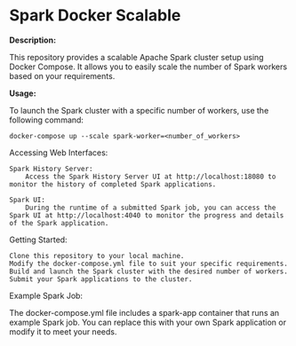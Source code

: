 # Spark Docker Scalable

**Description:**

This repository provides a scalable Apache Spark cluster setup using Docker Compose. It allows you to easily scale the number of Spark workers based on your requirements.

**Usage:**

To launch the Spark cluster with a specific number of workers, use the following command:

```shell
docker-compose up --scale spark-worker=<number_of_workers>
```
Accessing Web Interfaces:

    Spark History Server:
        Access the Spark History Server UI at http://localhost:18080 to monitor the history of completed Spark applications.

    Spark UI:
        During the runtime of a submitted Spark job, you can access the Spark UI at http://localhost:4040 to monitor the progress and details of the Spark application.

Getting Started:

    Clone this repository to your local machine.
    Modify the docker-compose.yml file to suit your specific requirements.
    Build and launch the Spark cluster with the desired number of workers.
    Submit your Spark applications to the cluster.

Example Spark Job:

The docker-compose.yml file includes a spark-app container that runs an example Spark job. You can replace this with your own Spark application or modify it to meet your needs.
